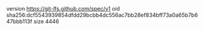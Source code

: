 version https://git-lfs.github.com/spec/v1
oid sha256:dcf5543939854dfdd29bcbb4dc556ac7bb28ef834bff73a0a65b7b647bbb113f
size 4446
